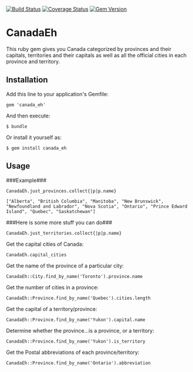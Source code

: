 [![Build Status](https://travis-ci.org/maverick9000/canada_eh.png?branch=master)](https://travis-ci.org/maverick9000/canada_eh) [![Coverage Status](https://img.shields.io/coveralls/maverick9000/canada_eh.svg)](https://coveralls.io/r/maverick9000/canada_eh?branch=master) [![Gem Version](https://badge.fury.io/rb/canada_eh.svg)](http://badge.fury.io/rb/canada_eh)

# CanadaEh

This ruby gem gives you Canada categorized by provinces and their capitals, territories and their capitals as well as all the official cities in each province and territory. 

## Installation

Add this line to your application's Gemfile:

    gem 'canada_eh'

And then execute:

    $ bundle

Or install it yourself as:

    $ gem install canada_eh

## Usage

###Example###

    CanadaEh.just_provinces.collect{|p|p.name}

    ["Alberta", "British Columbia", "Manitoba", "New Brunswick", "Newfoundland and Labrador", "Nova Scotia", "Ontario", "Prince Edward Island", "Quebec", "Saskatchewan"]

###Here is some more stuff you can do###

    CanadaEh.just_territories.collect{|p|p.name}

Get the capital cities of Canada:

    CanadaEh.capital_cities

Get the name of the province of a particular city:

    CanadaEh::City.find_by_name('Toronto').province.name

Get the number of cities in a province:

    CanadaEh::Province.find_by_name('Quebec').cities.length

Get the capital of a territory/province:

    CanadaEh::Province.find_by_name('Yukon').capital.name

Determine whether the province...is a province, or a territory:

    CanadaEh::Province.find_by_name('Yukon').is_territory

Get the Postal abbreviations of each province/territory:

    CanadaEh::Province.find_by_name('Ontario').abbreviation
